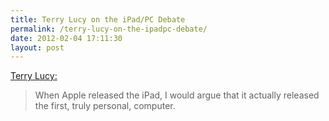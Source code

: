 ```yaml
---
title: Terry Lucy on the iPad/PC Debate
permalink: /terry-lucy-on-the-ipadpc-debate/
date: 2012-02-04 17:11:30
layout: post
---
```


[Terry Lucy:](http://www.terrylucy.com/post/16927043511/the-ipad-isnt-just-a-pc-its-the-ultimate-personal)

> When Apple released the iPad, I would argue that it actually released the first, truly personal, computer.